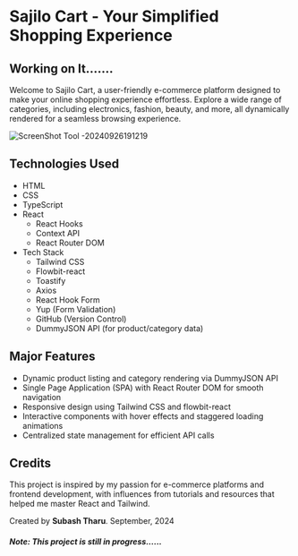 <h1>Sajilo Cart - Your Simplified Shopping Experience</h1>
<h2>Working on It.......</h2>

<p>Welcome to Sajilo Cart, a user-friendly e-commerce platform designed to make your online shopping experience effortless. Explore a wide range of categories, including electronics, fashion, beauty, and more, all dynamically rendered for a seamless browsing experience.</p>

![ScreenShot Tool -20240926191219](https://github.com/user-attachments/assets/61e42920-2bef-4c93-97cc-07fd85c4ac36)

<h2>Technologies Used</h2>
<ul>
    <li>HTML</li>
    <li>CSS</li>
    <li>TypeScript</li>
    <li>React
        <ul>
            <li>React Hooks</li>
            <li>Context API</li>
            <li>React Router DOM</li>
        </ul>
    </li>
    <li>Tech Stack
        <ul>
          <li>Tailwind CSS</li>
          <li>Flowbit-react</li>
          <li>Toastify</li>
          <li>Axios</li>
          <li>React Hook Form</li>
          <li>Yup (Form Validation)</li>
          <li>GitHub (Version Control)</li>
         <li>DummyJSON API (for product/category data)</li>
        </ul>
    </li>
  </ul>

  <h2>Major Features</h2>
  <ul>
      <li>Dynamic product listing and category rendering via DummyJSON API</li>
      <li>Single Page Application (SPA) with React Router DOM for smooth navigation</li>
      <li>Responsive design using Tailwind CSS and flowbit-react</li>
      <li>Interactive components with hover effects and staggered loading animations</li>
      <li>Centralized state management for efficient API calls</li>
  </ul>

<h2>Credits</h2>
<p>This project is inspired by my passion for e-commerce platforms and frontend development, with influences from tutorials and resources that helped me master React and Tailwind.</p>

<p>Created by <b>Subash Tharu</b>. September, 2024</p>
<h5><i>Note: This project is still in progress......</i></h5>
